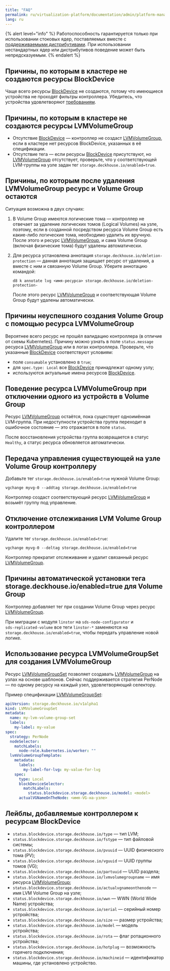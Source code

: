 ```yaml
---
title: "FAQ"
permalink: ru/virtualization-platform/documentation/admin/platform-management/storage/sds/node-configurator/faq.html
lang: ru
---
```


{% alert level="info" %}
Работоспособность гарантируется только при использовании стоковых ядер, поставляемых вместе с [поддерживаемыми дистрибутивами](/products/virtualization-platform/documentation/about/requirements.html). При использовании нестандартных ядер или дистрибутивов поведение может быть непредсказуемым.
{% endalert %}

## Причины, по которым в кластере не создаются ресурсы BlockDevice

Чаще всего ресурсы [BlockDevice](/products/kubernetes-platform/documentation/v1/modules/sds-node-configurator/cr.html#blockdevice) не создаются, потому что имеющиеся устройства не проходят фильтры контроллера. Убедитесь, что устройства удовлетворяют [требованиям](./usage.html#критерии-отбора-устройства-контроллером).

## Причины, по которым в кластере не создаются ресурсы LVMVolumeGroup

- Отсутствие [BlockDevice](/products/kubernetes-platform/documentation/v1/modules/sds-node-configurator/cr.html#blockdevice) — контроллер не создаст [LVMVolumeGroup](/products/kubernetes-platform/documentation/v1/modules/sds-node-configurator/cr.html#lvmvolumegroup), если в кластере нет ресурсов BlockDevice, указанных в её спецификации.
- Отсутствие тега — если ресурсы [BlockDevice](/products/kubernetes-platform/documentation/v1/modules/sds-node-configurator/cr.html#blockdevice) присутствуют, но [LVMVolumeGroup](/products/kubernetes-platform/documentation/v1/modules/sds-node-configurator/cr.html#lvmvolumegroup) отсутствует, проверьте, что у соответствующей LVM-группы на узле задан тег `storage.deckhouse.io/enabled=true`.

## Причины, по которым после удаления LVMVolumeGroup ресурс и Volume Group остаются

Ситуация возможна в двух случаях:

1. В Volume Group имеются логические тома — контроллер не отвечает за удаление логических томов (Logical Volumes) на узле, поэтому, если в созданной посредством ресурса Volume Group есть какие-либо логические тома, необходимо удалить их вручную. После этого и ресурс [LVMVolumeGroup](/products/kubernetes-platform/documentation/v1/modules/sds-node-configurator/cr.html#lvmvolumegroup), и сама Volume Group (включая физические тома) будут удалены автоматически.

1. Для ресурса установлена аннотация `storage.deckhouse.io/deletion-protection` — данная аннотация защищает ресурс от удаления, а вместе с ним и связанную Volume Group. Уберите аннотацию командой:

   ```shell
   d8 k annotate lvg <имя-ресурса> storage.deckhouse.io/deletion-protection-
   ```

   После этого ресурс [LVMVolumeGroup](/products/kubernetes-platform/documentation/v1/modules/sds-node-configurator/cr.html#lvmvolumegroup) и соответствующая Volume Group будут удалены автоматически.

## Причины неуспешного создания Volume Group с помощью ресурса LVMVolumeGroup

Вероятнее всего ресурс не прошёл валидацию контроллера (в отличие от схемы Kubernetes). Причину можно узнать в поле `status.message` ресурса [LVMVolumeGroup](/products/kubernetes-platform/documentation/v1/modules/sds-node-configurator/cr.html#lvmvolumegroup) или в логах контроллера.
Проверьте, что указанные [BlockDevice](/products/kubernetes-platform/documentation/v1/modules/sds-node-configurator/cr.html#blockdevice) соответствуют условиям:

- поле `consumable` установлено в `true`;
- для `spec.type: Local` все [BlockDevice](/products/kubernetes-platform/documentation/v1/modules/sds-node-configurator/cr.html#blockdevice) принадлежат одному узлу;
- используются актуальные имена ресурсов [BlockDevice](/products/kubernetes-platform/documentation/v1/modules/sds-node-configurator/cr.html#blockdevice).

## Поведение ресурса LVMVolumeGroup при отключении одного из устройств в Volume Group

Ресурс [LVMVolumeGroup](/products/kubernetes-platform/documentation/v1/modules/sds-node-configurator/cr.html#lvmvolumegroup) остаётся, пока существует одноимённая LVM‑группа. При недоступности устройства группа переходит в ошибочное состояние — это отражается в поле `status`.

После восстановления устройства группа возвращается в статус `Healthy`, а статус ресурса обновляется автоматически.

## Передача управления существующей на узле Volume Group контроллеру

Добавьте тег `storage.deckhouse.io/enabled=true` нужной Volume Group:

```shell
vgchange myvg-0 --addtag storage.deckhouse.io/enabled=true
```

Контроллер создаст соответствующий ресурс [LVMVolumeGroup](/products/kubernetes-platform/documentation/v1/modules/sds-node-configurator/cr.html#lvmvolumegroup) и возьмёт группу под управление.

## Отключение отслеживания LVM Volume Group контроллером

Удалите тег `storage.deckhouse.io/enabled=true`:

```shell
vgchange myvg-0 --deltag storage.deckhouse.io/enabled=true
```

Контроллер прекратит отслеживание и удалит связанный ресурс [LVMVolumeGroup](/products/kubernetes-platform/documentation/v1/modules/sds-node-configurator/cr.html#lvmvolumegroup).

## Причины автоматической установки тега storage.deckhouse.io/enabled=true для Volume Group

Контроллер добавляет тег при создании Volume Group через ресурс [LVMVolumeGroup](/products/kubernetes-platform/documentation/v1/modules/sds-node-configurator/cr.html#lvmvolumegroup).

При миграции с модуля `linstor` на `sds‑node‑configurator` и `sds‑replicated-volume` все теги `linstor-*` заменяются на `storage.deckhouse.io/enabled=true`, чтобы передать управление новой логике.

## Использование ресурса LVMVolumeGroupSet для создания LVMVolumeGroup

Ресурс [LVMVolumeGroupSet](/products/kubernetes-platform/documentation/v1/modules/sds-node-configurator/cr.html#lvmvolumegroupset) позволяет создавать [LVMVolumeGroup](/products/kubernetes-platform/documentation/v1/modules/sds-node-configurator/cr.html#lvmvolumegroup) на узлах на основе шаблонов. Сейчас поддерживается стратегия PerNode — по одному ресурсу на каждый узел, удовлетворяющий селектору.

Пример спецификации [LVMVolumeGroupSet](/products/kubernetes-platform/documentation/v1/modules/sds-node-configurator/cr.html#lvmvolumegroupset):

```yaml
apiVersion: storage.deckhouse.io/v1alpha1
kind: LVMVolumeGroupSet
metadata:
  name: my-lvm-volume-group-set
  labels:
    my-label: my-value
spec:
  strategy: PerNode
  nodeSelector:
    matchLabels:
      node-role.kubernetes.io/worker: ""
  lvmVolumeGroupTemplate:
    metadata:
      labels:
        my-label-for-lvg: my-value-for-lvg
    spec:
      type: Local
      blockDeviceSelector:
        matchLabels:
          status.blockdevice.storage.deckhouse.io/model: <model>
      actualVGNameOnTheNode: <имя-VG-на-узле>
```

## Лейблы, добавляемые контроллером к ресурсам BlockDevice

- `status.blockdevice.storage.deckhouse.io/type` — тип LVM;
- `status.blockdevice.storage.deckhouse.io/fstype` — тип файловой системы;
- `status.blockdevice.storage.deckhouse.io/pvuuid` — UUID физического тома (PV);
- `status.blockdevice.storage.deckhouse.io/vguuid` — UUID группы томов (VG);
- `status.blockdevice.storage.deckhouse.io/partuuid` — UUID раздела;
- `status.blockdevice.storage.deckhouse.io/lvmvolumegroupname` — имя ресурса [LVMVolumeGroup](/products/kubernetes-platform/documentation/v1/modules/sds-node-configurator/cr.html#lvmvolumegroup);
- `status.blockdevice.storage.deckhouse.io/actualvgnameonthenode` — имя LVM Volume Group на узле;
- `status.blockdevice.storage.deckhouse.io/wwn` — WWN (World Wide Name) устройства;
- `status.blockdevice.storage.deckhouse.io/serial` — серийный номер устройства;
- `status.blockdevice.storage.deckhouse.io/size` — размер устройства;
- `status.blockdevice.storage.deckhouse.io/model` — модель устройства;
- `status.blockdevice.storage.deckhouse.io/rota` — флаг ротационного устройства;
- `status.blockdevice.storage.deckhouse.io/hotplug` — возможность горячего подключения;
- `status.blockdevice.storage.deckhouse.io/machineid` — идентификатор машины, где установлено устройство.
